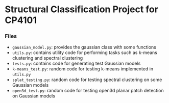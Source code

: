 # Structural Classification Project for CP4101

### Files

- `gaussian_model.py`: provides the gaussian class with some functions
- `utils.py`: contains utility code for performing tasks such as k-means clustering and spectral clustering
- `tests.py`: contains code for generating test Gaussian models
- `k-means_test.py`: random code for testing k-means implemented in `utils.py`
- `splat_testing.py`: random code for testing spectral clustering on some Gaussian models
- `open3d_test.py`: random code for testing open3d planar patch detection on Gaussian models